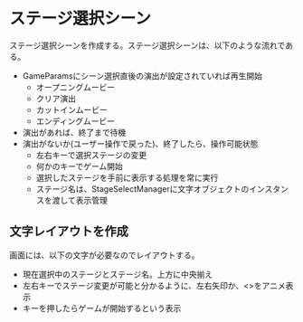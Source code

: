 # ステージ選択シーン
ステージ選択シーンを作成する。ステージ選択シーンは、以下のような流れである。

- GameParamsにシーン選択直後の演出が設定されていれば再生開始
  - オープニングムービー
  - クリア演出
  - カットインムービー
  - エンディングムービー
- 演出があれば、終了まで待機
- 演出がないか(ユーザー操作で戻った)、終了したら、操作可能状態
  - 左右キーで選択ステージの変更
  - 何かのキーでゲーム開始
  - 選択したステージを手前に表示する処理を常に実行
  - ステージ名は、StageSelectManagerに文字オブジェクトのインスタンスを渡して表示管理

## 文字レイアウトを作成
画面には、以下の文字が必要なのでレイアウトする。

- 現在選択中のステージとステージ名。上方に中央揃え
- 左右キーでステージ変更が可能と分かるように、左右矢印か、<>をアニメ表示
- キーを押したらゲームが開始するという表示
